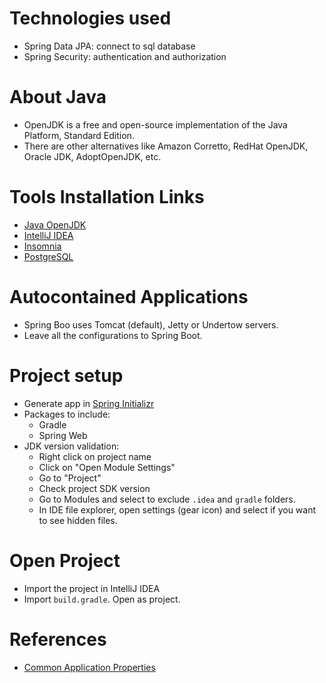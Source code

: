 # Technologies used

* Spring Data JPA: connect to sql database
* Spring Security: authentication and authorization

# About Java

* OpenJDK is a free and open-source implementation of the Java Platform, Standard Edition.
* There are other alternatives like Amazon Corretto, RedHat OpenJDK, Oracle JDK, AdoptOpenJDK, etc.

# Tools Installation Links

* [Java OpenJDK](https://adoptium.net/)
* [IntelliJ IDEA](https://www.jetbrains.com/idea/download/?section=mac)
* [Insomnia](https://insomnia.rest/)
* [PostgreSQL](https://www.enterprisedb.com/downloads/postgres-postgresql-downloads/)

# Autocontained Applications

* Spring Boo uses Tomcat (default), Jetty or Undertow servers.
* Leave all the configurations to Spring Boot.

# Project setup

* Generate app in [Spring Initializr](https://start.spring.io/)
* Packages to include:
    * Gradle
    * Spring Web
* JDK version validation:
    * Right click on project name
    * Click on "Open Module Settings"
    * Go to "Project"
    * Check project SDK version
    * Go to Modules and select to exclude `.idea` and `gradle` folders.
    * In IDE file explorer, open settings (gear icon) and select if you want to see hidden files.

# Open Project

* Import the project in IntelliJ IDEA
* Import `build.gradle`. Open as project.

# References

* [Common Application Properties](https://docs.spring.io/spring-boot/appendix/application-properties/index.html)
